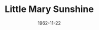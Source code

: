 ---
title: Little Mary Sunshine
date: 1962-11-22
closing_date: 1962-12-01
layout: productions
playbill:
Theatre: Theatre Jacksonville
Venue: Little Theatre
cast:
- The Prologue: Toni Ott
- Chief Brown Bear: Ed Poole
- Cpl "Billy" Jester: Bob Conine
- Capt. "Big Jim" Warington: Jimtom Richardson
- Little Mary Sunshine: Thelma Baker
- Mme. Ernestine Von Liebedich: Doris Thornhill
- Nancy Twinkle: Miriam Firth
- Fleet Foot: Jim Cavanaugh
- Yellow Feather: Norman Fisher
- Gen'l Oscar Fairfax, Ret.: William Scott Thornton
- Cora: Barbara Poppell
- Maud Abbott: Barbara Jean Ferguson
- Gwendolyn: Anita Cheshire
- Henrietta: Toni Ott
- Mabel: Carol Matchett
- Blanche: Margaret Swann
- Pete: Bob Tinsley
- Tex: Bob Thompson
- Slim: Bill Milton
- Buster: Bill Nickel
- Hank: Lucky Simpson
- Tom: Stephen Wood
crew:
- Director: George Ballis
- Dance Choreography: Bob Conine
- Musical Director: Rosalind MacEnulty
- Set Designer: Ben Jones
- Technical Director: Pete House
- Scenic Art Work: Bob Krell
- Lighting Designer: Chase Ambler
- Production Supervisor: A. Ira Fink
- Stage Manager: Marshall Grauer
- Assistant Stage Manager: Art Logan
- Production Assistant: Ellen Black
- Costumes: Frank Ridge
- Properties:
  - Evelyn Clark
  - Jack Broughton
  - Helen Cochran
  - Gladys Dale
  - Mary Frances Thornhill
  - Eula Walters
  - Esther Barnes
  - Edythe Price
  - Jean Charles
- Make-Up:
  - Marion Conner
  - Beverly Fink
  - Doris Hindin
  - Mrs. Knud Moller
  - Virginia Moseley
  - Helen Nehl
  - Rik Snyder
- Construction and Painting:
  - Peggy Miller
  - Danny Henson
  - Galdys Dale
  - Margaret Mahler
  - Pete House
  - Joanne House
orchestra:
- Orchestra:
  - John Walker
  - Jim Moore
  - Jimmy Glasscock
  - Bill Racca
  - Camp Kirkland
  - James Gutteridge
---